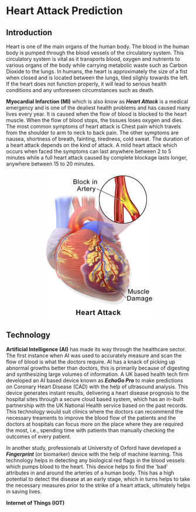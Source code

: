 # Heart Attack Prediction


## Introduction
Heart is one of the main organs of the human body. The blood in the human body is pumped through the blood vessels of the circulatory system. This circulatory system is vital as it transports blood, oxygen and nutrients to various organs of the body while carrying metabolic waste such as Carbon Dioxide to the lungs. In humans, the heart is approximately the size of a fist when closed and is located between the lungs, tiled slighly towards the left. If the heart does not function properly, it will lead to serious health conditions and any unforeseen circumstances such as death.  

**Myocardial Infarction (MI)** which is also know as _**Heart Attack**_ is a medical emergency and is one of the dealiest health problems and has caused many lives every year. It is caused when the flow of blood is blocked to the heart muscle. When the flow of blood stops, the tissues loses oxygen and dies. The most common symptoms of heart attack is Chest pain which travels from the shoulder to arm to neck to back pain. The other symptoms are nausea, shortness of breath, fainting, tiredness, cold sweat. The duration of a heart attack depends on the kind of attack. A mild heart attack which occurs when faced the symptoms can last anywhere between 2 to 5 minutes while a full heart attack caused by complete blockage lasts longer, anywhere between 15 to 20 minutes.

<p align="center">
  <img src="https://github.com/ankush-vem/Heart-Attack-Prediction/blob/master/Images/Heart.png">
</p>

## Technology
**Artificial Intelligence (AI)** has made its way through the healthcare sector. The first instance when AI was used to accurately measure and scan the flow of blood is what the doctors require. AI has a knack of picking up abnormal growths better than doctors, this is primarily because of digesting and synthesizing large volumes of information. A UK based health tech firm developed an AI based device known as _**EchoGo Pro**_ to make predictions on Coronary Heart Disease (CAD) with the help of ultrasound analysis. This device generates instant results, delivering a heart disease prognosis to the hospital sites through a secure cloud based system, which has an in-built partnership with the UK National Health service based on the past records. This technology would suit clinics where the doctors can recommend the necessary treaments to improve the blood flow of the patients and the doctors at hospitals can focus more on the place where they are required the most, i.e., spending time with patients than manually checking the outcomes of every patient. 

In another study, professionals at University of Oxford have developed a _**Fingerprint**_ (or biomarker) device with the help of machine learning. This technology helps in detecting any biological red flags in the blood vessels which pumps blood to the heart. This device helps to find the 'bad' attributes in and around the arteries of a human body. This has a high potential to detect the disease at an early stage, which in turns helps to take the necessary measures prior to the strike of a heart attack, ultimately helps in saving lives. 

**Internet of Things (IOT)** 
